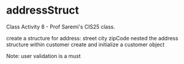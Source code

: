 # addressStruct
Class Activity 8 - Prof Saremi's CIS25 class.

create a structure for address:
street
city
zipCode
nested the address structure within customer
create and initialize a customer object

 

Note: user validation is a must
